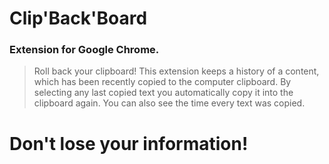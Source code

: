 # Clip'Back'Board
### Extension for Google Chrome.

> Roll back your clipboard! 
> This extension keeps a history of a content, which has been recently copied to the computer clipboard. By selecting any last copied text you automatically copy it into the clipboard again. You can also see the time every text was copied.

# Don't lose your information!


